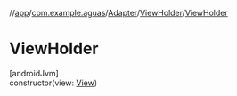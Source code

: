 //[app](../../../../index.md)/[com.example.aguas](../../index.md)/[Adapter](../index.md)/[ViewHolder](index.md)/[ViewHolder](-view-holder.md)

# ViewHolder

[androidJvm]\
constructor(view: [View](https://developer.android.com/reference/kotlin/android/view/View.html))
